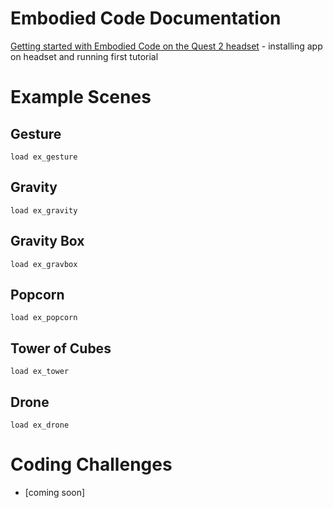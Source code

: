 # Embodied Code Documentation


[Getting started with Embodied Code on the Quest 2 headset](./getting-started.md) - installing app on headset and running first tutorial

# Example Scenes

## Gesture
`load ex_gesture`

## Gravity
`load ex_gravity`

## Gravity Box
`load ex_gravbox`

## Popcorn
`load ex_popcorn`

## Tower of Cubes
`load ex_tower`

## Drone
`load ex_drone`

# Coding Challenges
- [coming soon]
